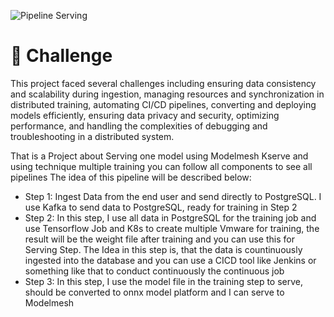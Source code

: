 
![Pipeline Serving](https://github.com/HungNguyenDev1511/Capstone-Project-Model-Serving/assets/69066161/e86947c5-5e25-4b0b-917d-2b78275dad5f)

# 🚀 **Challenge**
This project faced several challenges including ensuring data consistency and scalability during ingestion, managing resources and synchronization in distributed training, automating CI/CD pipelines, converting and deploying models efficiently, ensuring data privacy and security, optimizing performance, and handling the complexities of debugging and troubleshooting in a distributed system.

That is a Project about Serving one model using Modelmesh Kserve and using technique multiple training you can follow all components to see all pipelines The idea of this pipeline will be described below:
- Step 1: Ingest Data from the end user and send directly to PostgreSQL. I use Kafka to send data to PostgreSQL, ready for training in Step 2
- Step 2: In this step, I use all data in PostgreSQL for the training job and use Tensorflow Job and K8s to create multiple Vmware for training, the result will be the weight file after training and you can use this for Serving Step. The Idea in this step is, that the data is countinuously ingested into the database and you can use a CICD tool like Jenkins or something like that to conduct continuously the continuous job
- Step 3: In this step, I use the model file in the training step to serve, should be converted to onnx model platform and I can serve to Modelmesh